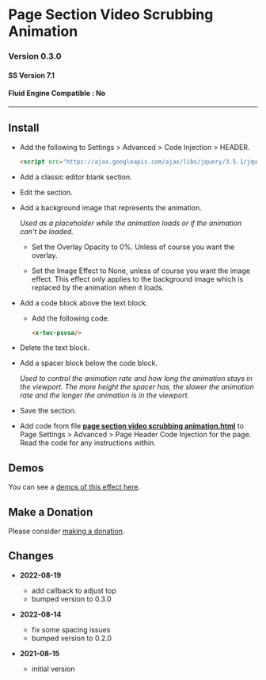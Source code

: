 # Page Section Video Scrubbing Animation

### Version 0.3.0

#### SS Version 7.1

#### Fluid Engine Compatible : No

---

## Install

* Add the following to Settings > Advanced > Code Injection > HEADER.
  
  ```html
  <script src="https://ajax.googleapis.com/ajax/libs/jquery/3.5.1/jquery.min.js"></script>
  ```
  
* Add a classic editor blank section.
  
* Edit the section.
  
* Add a background image that represents the animation.
  
  *Used as a placeholder while the animation loads or if the animation can't be
  loaded.*
  
  * Set the Overlay Opacity to 0%. Unless of course you want the overlay.
  
  * Set the Image Effect to None, unless of course you want the image effect.
    This effect only applies to the background image which is replaced by the
    animation when it loads. 
    
* Add a code block above the text block.
  
  * Add the following code.
    
    ```html
    <x-twc-psvsa/>
    ```
    
* Delete the text block.

* Add a spacer block below the code block.

  *Used to control the animation rate and how long the animation stays in the
  viewport. The more height the spacer has, the slower the animation rate and
  the longer the animation is in the viewport.*

* Save the section.

* Add code from file **[page section video scrubbing animation.html][1]** to
  Page Settings > Advanced > Page Header Code Injection for the page. Read the
  code for any instructions within.

## Demos

You can see a [demos of this effect here][2].

## Make a Donation

Please consider [making a donation][3].

## Changes

* **2022-08-19**

  * add callback to adjust top
  * bumped version to 0.3.0
  
* **2022-08-14**

  * fix some spacing issues
  * bumped version to 0.2.0
  
* **2021-08-15**

  * initial version

[1]: page%20section%20video%20scrubbing%20animation.html#L1
[2]: https://toms-web-consulting-demos.squarespace.com/page-section-video-scrubbing-animation?password=twcdemos
[3]: https://github.com/tomsWebConsulting/twcsl#make-a-donation
